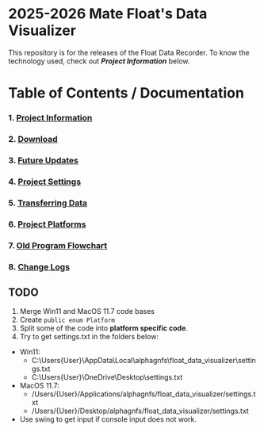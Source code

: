 # 2025-2026 Mate Float's Data Visualizer
This repository is for the releases of the Float Data Recorder. To know the technology used, check out _**Project Information**_ below.

# Table of Contents / Documentation

### 1. [Project Information](Documentation/ProjectInformation.md)
### 2. [Download](Documentation/Download.md)
### 3. [Future Updates](Documentation/FutureUpdates.md)
### 4. [Project Settings](Documentation/Settings.md)
### 5. [Transferring Data](Documentation/DataTransfer.md)
### 6. [Project Platforms](Documentation/Platforms.md)
### 7. [Old Program Flowchart](Documentation/flowchart/system_flowchart_1_outdated.png)
### 8. [Change Logs](Documentation/ChangeLog)


## TODO
1. Merge Win11 and MacOS 11.7 code bases
2. Create `public enum Platform`
3. Split some of the code into **platform specific code**.
4. Try to get settings.txt in the folders below:
- Win11:
    - C:\Users\{User}\AppData\Local\alphagnfs\float_data_visualizer\settings.txt
    - C:\Users\{User}\OneDrive\Desktop\settings.txt
- MacOS 11.7:
    - /Users/{User}/Applications/alphagnfs/float_data_visualizer/settings.txt
    - /Users/{User}/Desktop/alphagnfs/float_data_visualizer/settings.txt
- Use swing to get input if console input does not work.
